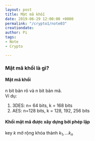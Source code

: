 ```yaml
---
layout: post
title: Mật mã khối
date: 2019-06-29 12:00:00 +0000
permalink: "/crypto1/note03"
creationdate:
author: Pi
tags:
- Note
- Crypto

---
```


### Mật mã khối là gì?

#### Mật mã khối

n bit bản rõ và n bit bản mã.\
Ví dụ:
1. 3DES: n= 64 bits, k = 168 bits 
2. AES: n=128 bits, k = 128, 192, 256 bits

#### Khối mật mã được xây dựng bởi phép lặp

key $k$ mở rộng khóa thành $k_{1},...k_{n}$

